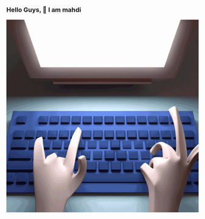 ### Hello Guys, 👋 I am mahdi
<p align="center" height=100px width=100px>
  <img src="https://github.com/mnn59/mnn59/blob/master/mygif.gif"></img>
</p>


<!--
**mnn59/mnn59** is a ✨ _special_ ✨ repository because its `README.md` (this file) appears on your GitHub profile.

Here are some ideas to get you started:

- 🔭 I’m currently working on ...
- 🌱 I’m currently learning ...
- 👯 I’m looking to collaborate on ...
- 🤔 I’m looking for help with ...
- 💬 Ask me about ...
- 📫 How to reach me: ...
- 😄 Pronouns: ...
- ⚡ Fun fact: ...
-->
